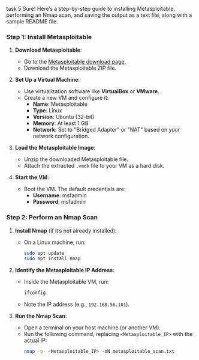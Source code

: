 task 5
Sure! Here’s a step-by-step guide to installing Metasploitable, performing an Nmap scan, and saving the output as a text file, along with a sample README file.

### Step 1: Install Metasploitable

1. **Download Metasploitable**:
   - Go to the [Metasploitable download page](https://sourceforge.net/projects/metasploitable/files/Metasploitable2/).
   - Download the Metasploitable ZIP file.

2. **Set Up a Virtual Machine**:
   - Use virtualization software like **VirtualBox** or **VMware**.
   - Create a new VM and configure it:
     - **Name**: Metasploitable
     - **Type**: Linux
     - **Version**: Ubuntu (32-bit)
     - **Memory**: At least 1 GB
     - **Network**: Set to "Bridged Adapter" or "NAT" based on your network configuration.

3. **Load the Metasploitable Image**:
   - Unzip the downloaded Metasploitable file.
   - Attach the extracted `.vmdk` file to your VM as a hard disk.

4. **Start the VM**:
   - Boot the VM. The default credentials are:
     - **Username**: msfadmin
     - **Password**: msfadmin

### Step 2: Perform an Nmap Scan

1. **Install Nmap** (if it’s not already installed):
   - On a Linux machine, run:
     ```bash
     sudo apt update
     sudo apt install nmap
     ```

2. **Identify the Metasploitable IP Address**:
   - Inside the Metasploitable VM, run:
     ```bash
     ifconfig
     ```
   - Note the IP address (e.g., `192.168.56.101`).

3. **Run the Nmap Scan**:
   - Open a terminal on your host machine (or another VM).
   - Run the following command, replacing `<Metasploitable_IP>` with the actual IP:
     ```bash
     nmap -p- <Metasploitable_IP> -oN metasploitable_scan.txt
     ```

